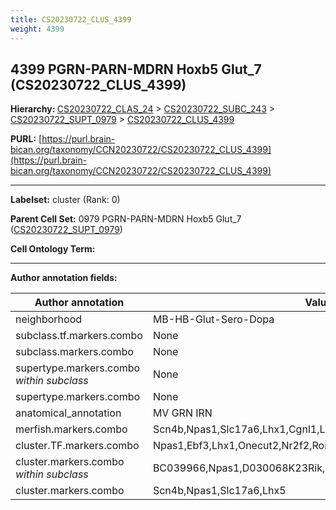 ```yaml
---
title: CS20230722_CLUS_4399
weight: 4399
---
```

## 4399 PGRN-PARN-MDRN Hoxb5 Glut_7 (CS20230722_CLUS_4399)
<b>Hierarchy: </b>
[CS20230722_CLAS_24](../CS20230722_CLAS_24) >
[CS20230722_SUBC_243](../CS20230722_SUBC_243) >
[CS20230722_SUPT_0979](../CS20230722_SUPT_0979) >
[CS20230722_CLUS_4399](../CS20230722_CLUS_4399)

**PURL:** [https://purl.brain-bican.org/taxonomy/CCN20230722/CS20230722_CLUS_4399](https://purl.brain-bican.org/taxonomy/CCN20230722/CS20230722_CLUS_4399)

---


**Labelset:** cluster (Rank: 0)

**Parent Cell Set:** 0979 PGRN-PARN-MDRN Hoxb5 Glut_7 ([CS20230722_SUPT_0979](../CS20230722_SUPT_0979))



**Cell Ontology Term:** 

[MARKER GENES.]: #


---

[TRANSFERRED ANNOTATIONS.]: #


[AUTHOR ANNOTATION FIELDS.]: #


**Author annotation fields:**

| Author annotation | Value |
|-------------------|-------|
|neighborhood|MB-HB-Glut-Sero-Dopa|
|subclass.tf.markers.combo|None|
|subclass.markers.combo|None|
|supertype.markers.combo _within subclass_|None|
|supertype.markers.combo|None|
|anatomical_annotation|MV GRN IRN|
|merfish.markers.combo|Scn4b,Npas1,Slc17a6,Lhx1,Cgnl1,Lamp5,Zfp536,Nr2f2,Dlk1,Egfem1|
|cluster.TF.markers.combo|Npas1,Ebf3,Lhx1,Onecut2,Nr2f2,Rorb|
|cluster.markers.combo _within subclass_|BC039966,Npas1,D030068K23Rik,Lhx1os|
|cluster.markers.combo|Scn4b,Npas1,Slc17a6,Lhx5|

